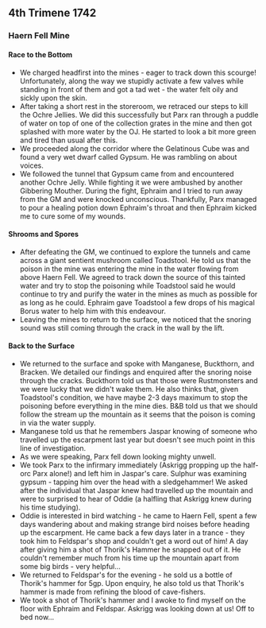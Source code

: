 ## 4th Trimene 1742
### Haern Fell Mine
#### Race to the Bottom
* We charged headfirst into the mines - eager to track down this scourge! Unfortunately, along the way we stupidly activate a few valves while standing in front of them and got a tad wet - the water felt oily and sickly upon the skin.
* After taking a short rest in the storeroom, we retraced our steps to kill the Ochre Jellies. We did this successfully but Parx ran through a puddle of water on top of one of the collection grates in the mine and then got splashed with more water by the OJ. He started to look a bit more green and tired than usual after this.
* We proceeded along the corridor where the Gelatinous Cube was and found a very wet dwarf called Gypsum. He was rambling on about voices.
* We followed the tunnel that Gypsum came from and encountered another Ochre Jelly. While fighting it we were ambushed by another Gibbering Mouther. During the fight, Ephraim and I tried to run away from the GM and were knocked unconscious. Thankfully, Parx managed to pour a healing potion down Ephraim's throat and then Ephraim kicked me to cure some of my wounds.

#### Shrooms and Spores
* After defeating the GM, we continued to explore the tunnels and came across a giant sentient mushroom called Toadstool. He told us that the poison in the mine was entering the mine in the water flowing from above Haern Fell. We agreed to track down the source of this tainted water and try to stop the poisoning while Toadstool said he would continue to try and purify the water in the mines as much as possible for as long as he could. Ephraim gave Toadstool a few drops of his magical Borus water to help him with this endeavour.
* Leaving the mines to return to the surface, we noticed that the snoring sound was still coming through the crack in the wall by the lift.

#### Back to the Surface
* We returned to the surface and spoke with Manganese, Buckthorn, and Bracken. We detailed our findings and enquired after the snoring noise through the cracks. Buckthorn told us that those were Rustmonsters and we were lucky that we didn't wake them. He also thinks that, given Toadstool's condition, we have maybe 2-3 days maximum to stop the poisoning before everything in the mine dies. B&B told us that we should follow the stream up the mountain as it seems that the poison is coming in via the water supply.
* Manganese told us that he remembers Jaspar knowing of someone who travelled up the escarpment last year but doesn't see much point in this line of investigation.
* As we were speaking, Parx fell down looking mighty unwell.
* We took Parx to the infirmary immediately (Askrigg propping up the half-orc Parx alone!) and left him in Jaspar's care. Sulphur was examining gypsum - tapping him over the head with a sledgehammer! We asked after the individual that Jaspar knew had travelled up the mountain and were to surprised to hear of Oddie (a halfling that Askrigg knew during his time studying).
* Oddie is interested in bird watching - he came to Haern Fell, spent a few days wandering about and making strange bird noises before heading up the escarpment. He came back a few days later in a trance - they took him to Feldspar's shop and couldn't get a word out of him! A day after giving him a shot of Thorik's Hammer he snapped out of it. He couldn't remember much from his time up the mountain apart from some big birds - very helpful...
* We returned to Feldspar's for the evening - he sold us a bottle of Thorik's hammer for 5gp. Upon enquiry, he also told us that Thorik's hammer is made from refining the blood of cave-fishers.
* We took a shot of Thorik's hammer and I awoke to find myself on the floor with Ephraim and Feldspar. Askrigg was looking down at us! Off to bed now...
